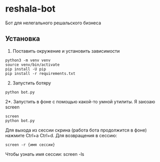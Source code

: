 # reshala-bot
Бот для нелегального решальского бизнеса

## Установка
1. Поставить окружение и установить зависимости
```
python3 -m venv venv
source venv/bin/activate
pip install -U pip
pip install -r requirements.txt
```
2. Запустить ботяру
```
python bot.py
```
2*. Запустить в фоне с помощью какой-то умной утилиты. Я заюзаю screen
```
screen
python bot.py
```
Для выхода из сессии скрина (работа бота продолжится в фоне) нажмите Ctrl+a Ctrl+d.
Для возвращения в сессию:
```
screen -r {имя сессии}
```
Чтобы узнать имя сессии:  screen -ls
